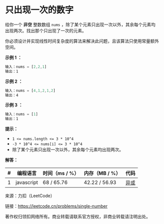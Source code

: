 # 只出现一次的数字

给你一个 **非空** 整数数组 `nums` ，除了某个元素只出现一次以外，其余每个元素均出现两次。找出那个只出现了一次的元素。

你必须设计并实现线性时间复杂度的算法来解决此问题，且该算法只使用常量额外空间。

**示例 1 ：**

``` javascript
输入：nums = [2,2,1]
输出：1
```

**示例 2 ：**

``` javascript
输入：nums = [4,1,2,1,2]
输出：4
```

**示例 3 ：**

``` javascript
输入：nums = [1]
输出：1
```

**提示：**

- `1 <= nums.length <= 3 * 10^4`
- `-3 * 10^4 <= nums[i] <= 3 * 10^4`
- 除了某个元素只出现一次以外，其余每个元素均出现两次。

**解答：**

**#**|**编程语言**|**时间（ms / %）**|**内存（MB / %）**|**代码**
--|--|--|--|--
1|javascript|68 / 65.76|42.22 / 56.93|[异或](./javascript/ac_v1.js)

来源：力扣（LeetCode）

链接：https://leetcode.cn/problems/single-number

著作权归领扣网络所有。商业转载请联系官方授权，非商业转载请注明出处。
